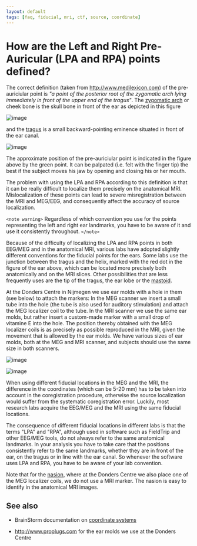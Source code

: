 ```yaml
---
layout: default
tags: [faq, fiducial, mri, ctf, source, coordinate]
---
```


#  How are the Left and Right Pre-Auricular (LPA and RPA) points defined? 

The correct definition (taken from http://www.medilexicon.com) of the pre-auriciular point is *"a point of the posterior root of the zygomatic arch lying immediately in front of the upper end of the tragus"*. The [zygomatic arch](http://en.wikipedia.org/wiki/Zygomatic_arch) or cheek bone is the skull bone in front of the ear as depicted in this figure

![image](/media/faq/zygomatic_arch.png@200)

and the [tragus](http://en.wikipedia.org/wiki/Tragus_(ear)) is a small backward-pointing eminence situated in front of the ear canal.

![image](/media/faq/tragus.png@200)

The approximate position of the pre-auriciular point is indicated in the figure above by the green point. It can be palpated (i.e. felt with the finger tip) the best if the subject moves his jaw by opening and closing his or her mouth.

The problem with using the LPA and RPA according to this definition is that it can be really difficult to localize them precisely on the anatomical MRI. Mislocalization of these points can lead to severe misregistration between the MRI and MEG/EEG, and consequently affect the accuracy of source localization.

`<note warning>`
Regardless of which convention you use for the points representing the left and right ear landmarks, you have to be aware of it and use it consistently throughout.
`</note>`

Because of the difficulty of localizing the LPA and RPA points in both EEG/MEG and in the anatomical MRI, various labs have adopted slightly different conventions for the fiducial points for the ears. Some labs use the junction between the tragus and the helix, marked with the red dot in the figure of the ear above, which can be located more precisely both anatomically and on the MRI slices. Other possibilities that are less frequently uses are the tip of the tragus, the ear lobe or the [mastoid](http://en.wikipedia.org/wiki/Mastoid).

At the Donders Centre in Nijmegen we use ear molds with a hole in them (see below) to attach the markers: In the MEG scanner we insert a small tube into the hole (the tube is also used for auditory stimulation) and attach the MEG localizer coil to the tube. In the MRI scanner we use the same ear molds, but rather insert a custom-made marker with a small drop of vitamine E into the hole. The position thereby obtained with the MEG localizer coils is as precisely as possible reproduced in the MRI, given the movement that is allowed by the ear molds. We have various sizes of ear molds, both at the MEG and MRI scanner, and subjects should use the same size in both scanners.

![image](/media/faq/ear_molds_1.jpg@200)

![image](/media/faq/ear_molds_2.jpg@200)

When using different fiducial locations in the MEG and the MRI, the difference in the coordinates (which can be 5-20 mm) has to be taken into account in the coregistration procedure, otherwise the source localization would suffer from the systematic coregistration error. Luckily, most research labs acquire the EEG/MEG and the MRI using the same fiducial locations.

The consequence of different fiducial locations in different labs is that the terms "LPA" and "RPA", although used in software such as FieldTrip and other EEG/MEG tools, do not always refer to the same anatomical landmarks. In your analysis you have to take care that the positions consistently refer to the same landmarks, whether they are in front of the ear, on the tragus or in line with the ear canal. So whenever the software uses LPA and RPA, you have to be aware of your lab convention.

Note that for the [nasion](http://en.wikipedia.org/wiki/Nasion), where at the Donders Centre we also place one of the MEG localizer coils, we do not use a MRI marker. The nasion is easy to identify in the anatomical MRI images.

## See also

*  BrainStorm documentation on [coordinate systems](http://neuroimage.usc.edu/brainstorm/CoordinateSystems)

*  http://www.proplugs.com for the ear molds we use at the Donders Centre
